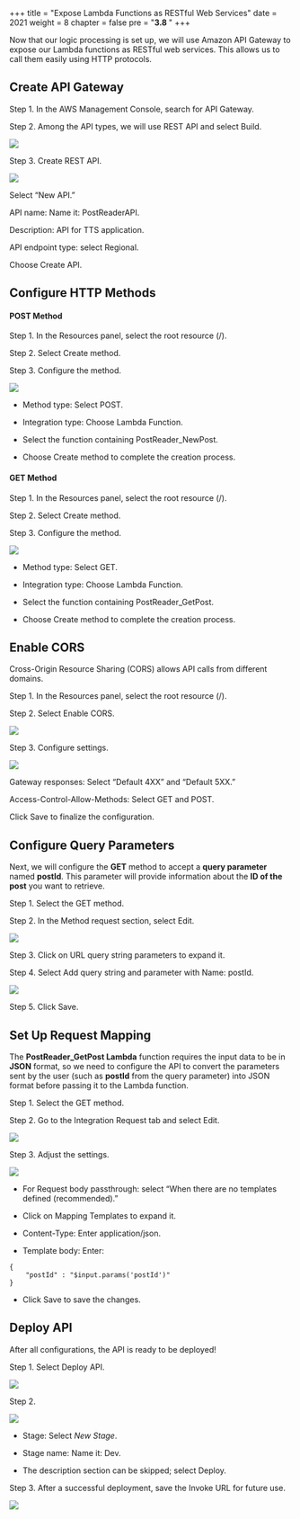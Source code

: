 +++
title = "Expose Lambda Functions as RESTful Web Services"
date = 2021
weight = 8
chapter = false
pre = "<b>3.8 </b>"
+++

Now that our logic processing is set up, we will use Amazon API Gateway to expose our Lambda functions as RESTful web services. This allows us to call them easily using HTTP protocols.

## Create API Gateway

Step 1. In the AWS Management Console, search for API Gateway.

Step 2. Among the API types, we will use REST API and select Build.

![](/images/Aspose.Words.e13c2680-26b7-4f33-be2e-ef4ed39807a7.050.png)

Step 3. Create REST API.

![](/images/Aspose.Words.e13c2680-26b7-4f33-be2e-ef4ed39807a7.051.png)

Select “New API.”

API name: Name it: PostReaderAPI.

Description: API for TTS application.

API endpoint type: select Regional.

Choose Create API.

## Configure HTTP Methods

#### POST Method

Step 1. In the Resources panel, select the root resource (/).

Step 2. Select Create method.

Step 3. Configure the method.

![](/images/Aspose.Words.e13c2680-26b7-4f33-be2e-ef4ed39807a7.053.png)

- Method type: Select POST.

- Integration type: Choose Lambda Function.

- Select the function containing PostReader_NewPost.

- Choose Create method to complete the creation process.

#### GET Method

Step 1. In the Resources panel, select the root resource (/).

Step 2. Select Create method.

Step 3. Configure the method.

![](/images/Aspose.Words.e13c2680-26b7-4f33-be2e-ef4ed39807a7.054.png)

- Method type: Select GET.

- Integration type: Choose Lambda Function.

- Select the function containing PostReader_GetPost.

- Choose Create method to complete the creation process.

## <a name="_rphnw3flytm1"></a>Enable CORS

Cross-Origin Resource Sharing (CORS) allows API calls from different domains.

Step 1. In the Resources panel, select the root resource (/).

Step 2. Select Enable CORS.

![](/images/Aspose.Words.e13c2680-26b7-4f33-be2e-ef4ed39807a7.055.png)

Step 3. Configure settings.

![](/images/Aspose.Words.e13c2680-26b7-4f33-be2e-ef4ed39807a7.056.png)

Gateway responses: Select “Default 4XX” and “Default 5XX.”

Access-Control-Allow-Methods: Select GET and POST.

Click Save to finalize the configuration.

## <a name="_jpehrfs77t3o"></a>Configure Query Parameters

Next, we will configure the **GET** method to accept a **query parameter** named **postId**. This parameter will provide information about the **ID of the post** you want to retrieve.

Step 1. Select the GET method.

Step 2. In the Method request section, select Edit.

![](/images/Aspose.Words.e13c2680-26b7-4f33-be2e-ef4ed39807a7.057.png)

Step 3. Click on URL query string parameters to expand it.

Step 4. Select Add query string and parameter with Name: postId.

![](/images/Aspose.Words.e13c2680-26b7-4f33-be2e-ef4ed39807a7.058.png)

Step 5. Click Save.

## <a name="_5ud6upiakn7u"></a>Set Up Request Mapping

The **PostReader_GetPost Lambda** function requires the input data to be in **JSON** format, so we need to configure the API to convert the parameters sent by the user (such as **postId** from the query parameter) into JSON format before passing it to the Lambda function.

Step 1. Select the GET method.

Step 2. Go to the Integration Request tab and select Edit.

![](/images/Aspose.Words.e13c2680-26b7-4f33-be2e-ef4ed39807a7.059.png)

Step 3. Adjust the settings.

![](/images/Aspose.Words.e13c2680-26b7-4f33-be2e-ef4ed39807a7.060.png)

- For Request body passthrough: select “When there are no templates defined (recommended).”

- Click on Mapping Templates to expand it.

- Content-Type: Enter application/json.

- Template body: Enter:

```
{
    "postId" : "$input.params('postId')"
}
```
- Click Save to save the changes.

## <a name="_uhb4rxfrg3mn"></a>Deploy API

After all configurations, the API is ready to be deployed!

Step 1. Select Deploy API.

![](/images/Aspose.Words.e13c2680-26b7-4f33-be2e-ef4ed39807a7.061.png)

Step 2. 

![](/images/Aspose.Words.e13c2680-26b7-4f33-be2e-ef4ed39807a7.062.png)

- Stage: Select *New Stage*.

- Stage name: Name it: Dev.

- The description section can be skipped; select Deploy.

Step 3. After a successful deployment, save the Invoke URL for future use.

![](/images/Aspose.Words.e13c2680-26b7-4f33-be2e-ef4ed39807a7.063.png)
